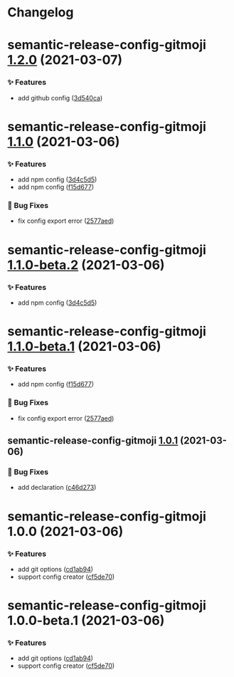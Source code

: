 # Changelog

# semantic-release-config-gitmoji [1.2.0](https://github.com/arvinxx/gitmoji-commit-workflow/compare/semantic-release-config-gitmoji@1.1.0...semantic-release-config-gitmoji@1.2.0) (2021-03-07)


### ✨ Features

* add github config ([3d540ca](https://github.com/arvinxx/gitmoji-commit-workflow/commit/3d540ca))

# semantic-release-config-gitmoji [1.1.0](https://github.com/arvinxx/gitmoji-commit-workflow/compare/semantic-release-config-gitmoji@1.0.1...semantic-release-config-gitmoji@1.1.0) (2021-03-06)


### ✨ Features

* add npm config ([3d4c5d5](https://github.com/arvinxx/gitmoji-commit-workflow/commit/3d4c5d5))
* add npm config ([f15d677](https://github.com/arvinxx/gitmoji-commit-workflow/commit/f15d677))


### 🐛 Bug Fixes

* fix config export error ([2577aed](https://github.com/arvinxx/gitmoji-commit-workflow/commit/2577aed))

# semantic-release-config-gitmoji [1.1.0-beta.2](https://github.com/arvinxx/gitmoji-commit-workflow/compare/semantic-release-config-gitmoji@1.1.0-beta.1...semantic-release-config-gitmoji@1.1.0-beta.2) (2021-03-06)


### ✨ Features

* add npm config ([3d4c5d5](https://github.com/arvinxx/gitmoji-commit-workflow/commit/3d4c5d5))

# semantic-release-config-gitmoji [1.1.0-beta.1](https://github.com/arvinxx/gitmoji-commit-workflow/compare/semantic-release-config-gitmoji@1.0.1...semantic-release-config-gitmoji@1.1.0-beta.1) (2021-03-06)


### ✨ Features

* add npm config ([f15d677](https://github.com/arvinxx/gitmoji-commit-workflow/commit/f15d677))


### 🐛 Bug Fixes

* fix config export error ([2577aed](https://github.com/arvinxx/gitmoji-commit-workflow/commit/2577aed))

## semantic-release-config-gitmoji [1.0.1](https://github.com/arvinxx/gitmoji-commit-workflow/compare/semantic-release-config-gitmoji@1.0.0...semantic-release-config-gitmoji@1.0.1) (2021-03-06)


### 🐛 Bug Fixes

* add declaration ([c46d273](https://github.com/arvinxx/gitmoji-commit-workflow/commit/c46d273))

# semantic-release-config-gitmoji 1.0.0 (2021-03-06)


### ✨ Features

* add git options ([cd1ab94](https://github.com/arvinxx/gitmoji-commit-workflow/commit/cd1ab94))
* support config creator ([cf5de70](https://github.com/arvinxx/gitmoji-commit-workflow/commit/cf5de70))

# semantic-release-config-gitmoji 1.0.0-beta.1 (2021-03-06)


### ✨ Features

* add git options ([cd1ab94](https://github.com/arvinxx/gitmoji-commit-workflow/commit/cd1ab94))
* support config creator ([cf5de70](https://github.com/arvinxx/gitmoji-commit-workflow/commit/cf5de70))
